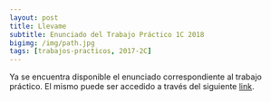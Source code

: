 ```yaml
---
layout: post
title: Llevame
subtitle: Enunciado del Trabajo Práctico 1C 2018
bigimg: /img/path.jpg
tags: [trabajos-practicos, 2017-2C]
---
```


Ya se encuentra disponible el enunciado correspondiente al trabajo práctico. El mismo puede ser accedido a través del siguiente [link](https://github.com/taller-de-programacion-2/taller-de-programacion-2.github.io/tree/master/trabajo-practico/enunciados/2017/2/llevame.md).
